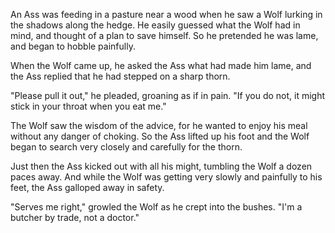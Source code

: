 An Ass was feeding in a pasture near a wood when he saw a Wolf
lurking in the shadows along the hedge. He easily guessed what
the Wolf had in mind, and thought of a plan to save himself. So
he pretended he was lame, and began to hobble painfully.

When the Wolf came up, he asked the Ass what had made him lame,
and the Ass replied that he had stepped on a sharp thorn.

"Please pull it out," he pleaded, groaning as if in pain. "If you
do not, it might stick in your throat when you eat me."

The Wolf saw the wisdom of the advice, for he wanted to enjoy his
meal without any danger of choking. So the Ass lifted up his foot
and the Wolf began to search very closely and carefully for the
thorn.

Just then the Ass kicked out with all his might, tumbling the
Wolf a dozen paces away. And while the Wolf was getting very
slowly and painfully to his feet, the Ass galloped away in
safety.

"Serves me right," growled the Wolf as he crept into the bushes.
"I'm a butcher by trade, not a doctor."
